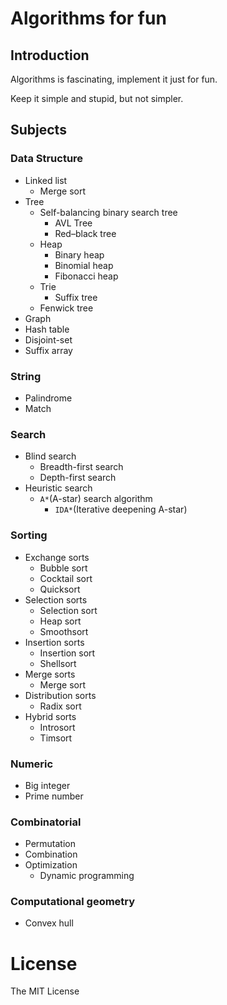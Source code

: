 # Algorithms for fun

## Introduction
Algorithms is fascinating, implement it just for fun.

Keep it simple and stupid, but not simpler.


## Subjects
### Data Structure
- Linked list
    - Merge sort
- Tree
    - Self-balancing binary search tree
        - AVL Tree
        - Red–black tree
    - Heap
        - Binary heap
        - Binomial heap
        - Fibonacci heap
    - Trie
        - Suffix tree
    - Fenwick tree
- Graph
- Hash table
- Disjoint-set
- Suffix array


### String
- Palindrome 
- Match


### Search
- Blind search
    - Breadth-first search
    - Depth-first search
- Heuristic search
    - `A*`(A-star) search algorithm
        - `IDA*`(Iterative deepening A-star)


### Sorting
- Exchange sorts
    - Bubble sort
    - Cocktail sort
    - Quicksort
- Selection sorts
    - Selection sort
    - Heap sort
    - Smoothsort
- Insertion sorts
    - Insertion sort
    - Shellsort
- Merge sorts
    - Merge sort
- Distribution sorts
    - Radix sort
- Hybrid sorts
    - Introsort
    - Timsort


### Numeric
- Big integer
- Prime number


### Combinatorial
- Permutation
- Combination
- Optimization
    - Dynamic programming


### Computational geometry
- Convex hull


# License
The MIT License
